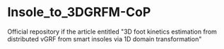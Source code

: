 # Insole_to_3DGRFM-CoP
Official repository if the article entitled "‎3D foot kinetics estimation from distributed vGRF ‎from smart insoles via 1D domain transformation"
